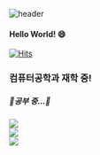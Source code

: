 ![header](https://capsule-render.vercel.app/api?type=waving-&color=random&height=200&section=header&text=안녕하세요!&fontSize=50&fontColor=ffffff)

#### Hello World! 😄
[![Hits](https://hits.seeyoufarm.com/api/count/incr/badge.svg?url=https%3A%2F%2Fgithub.com%2Fdeukyoon&count_bg=%230ED1DB&title_bg=%234891E5&icon=logitech.svg&icon_color=%23000000&title=hits&edge_flat=false)](https://hits.seeyoufarm.com)

### 컴퓨터공학과 재학 중!


##### 🌱공부 중...🌱
<img src="https://img.shields.io/badge/Python-blue?style=flat-square&logo=Python&logoColor=white"/></a>\
<img src="https://img.shields.io/badge/C-blue?style=flat-square&logo=C&logoColor=white"/></a>\
<img src="https://img.shields.io/badge/c++-blue?style=flat-square&logo=c%2B%2B&logoColor=white"/></a> 
<!--
**deukyoon/deukyoon** is a ✨ _special_ ✨ repository because its `README.md` (this file) appears on your GitHub profile.

Here are some ideas to get you started:

- 🔭 I’m currently working on ...
- 🌱 I’m currently learning ...
- 👯 I’m looking to collaborate on ...
- 🤔 I’m looking for help with ...
- 💬 Ask me about ...
- 📫 How to reach me: ...
- 😄 Pronouns: ...
- ⚡ Fun fact: ...
-->

